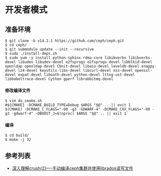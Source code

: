 # 开发者模式
## 准备环境
```SHELL
$ git clone -b v14.2.1 https://github.com/ceph/ceph.git
$ cd ceph/
$ git submodule update --init --recursive
$ sudo ./install-deps.sh
$ sudo yum -y install python-sphinx rdma-core libibverbs libibverbs-devel libudev libudev-devel e2fsprogs e2fsprogs-devel libblkid-devel openldap openldap-devel CUnit-devel libaio-devel leveldb-devel snappy-devel lz4-devel keyutils-libs-devel libcurl-devel nss-devel openssl-devel expat-devel liboath-devel python-devel lttng-ust-devel libbabeltrace-devel Cython gperf librabbitmq-devel
```
#### 修改编译文件
```SHELL
$ vim do_cmake.sh
#${CMAKE} -DCMAKE_BUILD_TYPE=Debug $ARGS "$@" .. || exit 1
$(CMAKE) -DCMAKE_C_FLAGS="-O0 -g3 -GDWARF-4" -DCMAKE_CXX_FLAGS="-O0 -g3 -gdwarf-4" -DBOOST_J=$(nproc) $ARGS "$@" .. || exit 1
```

#### 编译
```SHELL
$ cd build/
$ make -j 32
```

## 参考列表
- [深入理解crush(2)—-手动编译ceph集群并使用librados读写文件](https://www.dovefi.com/post/%E6%B7%B1%E5%85%A5%E7%90%86%E8%A7%A3crush2%E6%89%8B%E5%8A%A8%E7%BC%96%E8%AF%91ceph%E9%9B%86%E7%BE%A4%E5%B9%B6%E4%BD%BF%E7%94%A8librados%E8%AF%BB%E5%86%99%E6%96%87%E4%BB%B6/)


